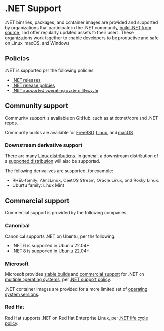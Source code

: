 # .NET Support

.NET binaries, packages, and container images are provided and supported by organizations that participate in the .NET community, [build .NET from source](https://github.com/dotnet/dotnet), and offer regularly updated assets to their users. These organizations work together to enable developers to be productive and safe on Linux, macOS, and Windows.

## Policies

.NET is supported per the following policies:

* [.NET releases](releases.md)
* [.NET release policies](release-policies.md)
* [.NET supported operating system lifecycle](os-lifecycle-policy.md)

## Community support

Community support is available on GitHub, such as at [dotnet/core](https://github.com/dotnet/core) and [.NET repos](./Documentation/core-repos.md).

Community builds are available for [FreeBSD](https://wiki.freebsd.org/.NET), [Linux](linux.md), and [macOS](https://formulae.brew.sh/cask/dotnet-sdk)

### Downstream derivative support

There are many [Linux distributions](https://en.wikipedia.org/wiki/List_of_Linux_distributions). In general, a downstream distribution of a [supported distribution](./os-lifecycle-policy.md) will also be supported.

The following derivatives are supported, for example:

* RHEL-family: AlmaLinux, CentOS Stream, Oracle Linux, and Rocky Linux.
* Ubuntu family: Linux Mint

## Commercial support

Commercial support is provided by the following companies.

### Canonical

Canonical supports .NET on Ubuntu, per the following.

* .NET 6 is supported in Ubuntu 22.04+
* .NET 8 is supported in Ubuntu 22.04+.

### Microsoft

Microsoft provides [stable builds](https://dotnet.microsoft.com/download) and [commercial support](https://support.serviceshub.microsoft.com/supportforbusiness/onboarding) for .NET on [multiple operating systems](os-lifecycle-policy.md), per [.NET support policy](https://dotnet.microsoft.com/platform/support/policy).

.NET container images are provided for a more limited set of [operating system versions](https://github.com/dotnet/dotnet-docker/blob/main/documentation/supported-platforms.md).

### Red Hat

Red Hat supports .NET on Red Hat Enterprise Linux, per [.NET life cycle policy](https://access.redhat.com/support/policy/updates/net-core).
